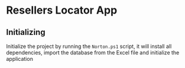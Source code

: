 # Resellers Locator App
## Initializing
Initialize the project by running the ``Norton.ps1`` script,
it will install all dependencies, import the database from the
Excel file and initialize the application 
